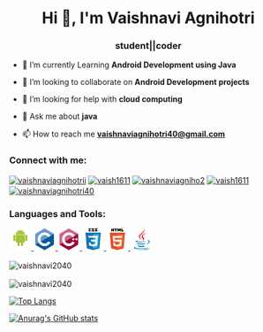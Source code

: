 
<h1 align="center">Hi 👋, I'm Vaishnavi Agnihotri</h1>
<h3 align="center">student||coder</h3>

- 🌱 I’m currently Learning **Android Development using Java**

- 👯 I’m looking to collaborate on **Android Development projects**

- 🤝 I’m looking for help with **cloud computing**

- 💬 Ask me about **java**

- 📫 How to reach me **vaishnaviagnihotri40@gmail.com**

<h3 align="left">Connect with me:</h3>
<p align="left">
<a href="https://instagram.com/vaishnaviagnihotrii" target="blank"><img align="center" src="https://raw.githubusercontent.com/rahuldkjain/github-profile-readme-generator/master/src/images/icons/Social/instagram.svg" alt="vaishnaviagnihotrii" height="30" width="40" /></a>
<a href="https://www.codechef.com/users/vaish1611" target="blank"><img align="center" src="https://cdn.jsdelivr.net/npm/simple-icons@3.1.0/icons/codechef.svg" alt="vaish1611" height="30" width="40" /></a>
<a href="https://www.hackerrank.com/vaishnaviagniho2" target="blank"><img align="center" src="https://raw.githubusercontent.com/rahuldkjain/github-profile-readme-generator/master/src/images/icons/Social/hackerrank.svg" alt="vaishnaviagniho2" height="30" width="40" /></a>
<a href="https://www.leetcode.com/vaish1611" target="blank"><img align="center" src="https://raw.githubusercontent.com/rahuldkjain/github-profile-readme-generator/master/src/images/icons/Social/leet-code.svg" alt="vaish1611" height="30" width="40" /></a>
<a href="https://auth.geeksforgeeks.org/user/vaishnaviagnihotri40" target="blank"><img align="center" src="https://raw.githubusercontent.com/rahuldkjain/github-profile-readme-generator/master/src/images/icons/Social/geeks-for-geeks.svg" alt="vaishnaviagnihotri40" height="30" width="40" /></a>
</p>

<h3 align="left">Languages and Tools:</h3>
<p align="left"> <a href="https://developer.android.com" target="_blank"> <img src="https://raw.githubusercontent.com/devicons/devicon/master/icons/android/android-original-wordmark.svg" alt="android" width="40" height="40"/> </a> <a href="https://www.cprogramming.com/" target="_blank"> <img src="https://raw.githubusercontent.com/devicons/devicon/master/icons/c/c-original.svg" alt="c" width="40" height="40"/> </a> <a href="https://www.w3schools.com/cpp/" target="_blank"> <img src="https://raw.githubusercontent.com/devicons/devicon/master/icons/cplusplus/cplusplus-original.svg" alt="cplusplus" width="40" height="40"/> </a> <a href="https://www.w3schools.com/css/" target="_blank"> <img src="https://raw.githubusercontent.com/devicons/devicon/master/icons/css3/css3-original-wordmark.svg" alt="css3" width="40" height="40"/> </a> <a href="https://www.w3.org/html/" target="_blank"> <img src="https://raw.githubusercontent.com/devicons/devicon/master/icons/html5/html5-original-wordmark.svg" alt="html5" width="40" height="40"/> </a> <a href="https://www.java.com" target="_blank"> <img src="https://raw.githubusercontent.com/devicons/devicon/master/icons/java/java-original.svg" alt="java" width="40" height="40"/> </a> </p>

<p><img align="center" src="https://github-readme-stats.vercel.app/api/top-langs?username=vaishnavi2040&show_icons=true&locale=en&layout=compact" alt="vaishnavi2040" /></p>

<p><img align="center" src="https://github-readme-streak-stats.herokuapp.com/?user=vaishnavi2040&" alt="vaishnavi2040" /></p>


[![Top Langs](https://github-readme-stats.vercel.app/api/top-langs/?username=vaishnavi2040)](https://github.com/anuraghazra/github-readme-stats)





[![Anurag's GitHub stats](https://github-readme-stats.vercel.app/api?username=vaishnavi2040)](https://github.com/anuraghazra/github-readme-stats)




